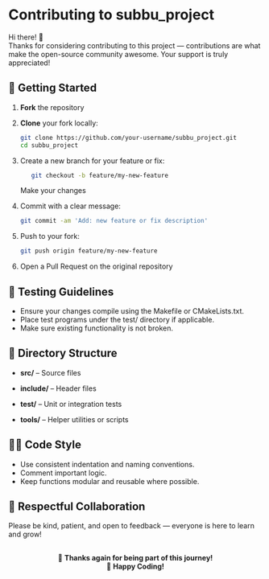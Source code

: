 # Contributing to subbu_project

Hi there! 👋  
Thanks for considering contributing to this project — contributions are what make the open-source community awesome. Your support is truly appreciated!

## 🚀 Getting Started

1. **Fork** the repository  
2. **Clone** your fork locally:

   ```bash
   git clone https://github.com/your-username/subbu_project.git
   cd subbu_project
   
4. Create a new branch for your feature or fix:
   
   ```bash
      git checkout -b feature/my-new-feature
   ```
   Make your changes

5. Commit with a clear message:
   ```bash
   git commit -am 'Add: new feature or fix description'
   ```

6. Push to your fork:
   ```bash
   git push origin feature/my-new-feature
   ```
7. Open a Pull Request on the original repository

## 🧪 Testing Guidelines
   * Ensure your changes compile using the Makefile or CMakeLists.txt.
   * Place test programs under the test/ directory if applicable.
   * Make sure existing functionality is not broken.

## 📁 Directory Structure

   * **src/** – Source files

   * **include/** – Header files

   * **test/** – Unit or integration tests

   * **tools/** – Helper utilities or scripts


## 🧑‍💻 Code Style
   * Use consistent indentation and naming conventions.
   * Comment important logic.
   * Keep functions modular and reusable where possible.

## 🤝 Respectful Collaboration
Please be kind, patient, and open to feedback — everyone is here to learn and grow!

## 
<p align="center">
  🙏 <strong>Thanks again for being part of this journey!</strong><br>
  🎉 <strong>Happy Coding!</strong>
</p>

